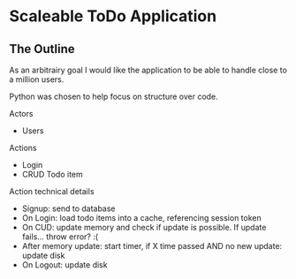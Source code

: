 
# Scaleable ToDo Application

## The Outline

As an arbitrairy goal I would like the application to be able to handle close to a million users.

Python was chosen to help focus on structure over code. 

Actors
- Users

Actions
- Login
- CRUD Todo item


Action technical details
- Signup: send to database 
- On Login: load todo items into a cache, referencing session token
- On CUD: update memory and check if update is possible. If update fails... throw error? :(
- After memory update: start timer, if X time passed AND no new update: update disk
- On Logout: update disk
